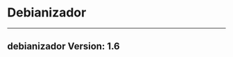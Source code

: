 # Debianizador
----------------------------------------------------------------------
debianizador
Version: 1.6
----------------------------------------------------------------------
